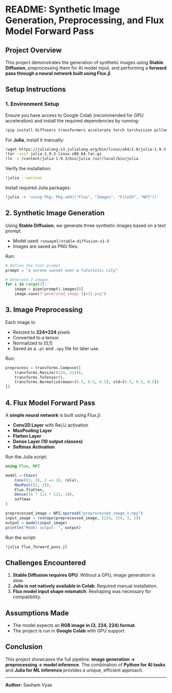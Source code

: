 # README: Synthetic Image Generation, Preprocessing, and Flux Model Forward Pass

## **Project Overview**
This project demonstrates the generation of synthetic images using **Stable Diffusion**, preprocessing them for AI model input, and performing a **forward pass through a neural network built using Flux.jl**.

## **Setup Instructions**
### **1. Environment Setup**
Ensure you have access to Google Colab (recommended for GPU acceleration) and install the required dependencies by running:
```bash
!pip install diffusers transformers accelerate torch torchvision pillow numpy
```
For **Julia**, install it manually:
```bash
!wget https://julialang-s3.julialang.org/bin/linux/x64/1.9/julia-1.9.3-linux-x86_64.tar.gz
!tar -xvzf julia-1.9.3-linux-x86_64.tar.gz
!ln -s /content/julia-1.9.3/bin/julia /usr/local/bin/julia
```
Verify the installation:
```bash
!julia --version
```
Install required Julia packages:
```bash
!julia -e 'using Pkg; Pkg.add(["Flux", "Images", "FileIO", "NPZ"])'
```

## **2. Synthetic Image Generation**
Using **Stable Diffusion**, we generate three synthetic images based on a text prompt.
- Model used: `runwayml/stable-diffusion-v1-5`
- Images are saved as PNG files.

Run:
```python
# Define the text prompt
prompt = "a serene sunset over a futuristic city"

# Generate 3 images
for i in range(3):
    image = pipe(prompt).images[0]
    image.save(f"generated_image_{i+1}.png")
```

## **3. Image Preprocessing**
Each image is:
- Resized to **224×224** pixels
- Converted to a tensor
- Normalized to [0,1]
- Saved as a `.pt` and `.npy` file for later use.

Run:
```python
preprocess = transforms.Compose([
    transforms.Resize((224, 224)),
    transforms.ToTensor(),
    transforms.Normalize(mean=[0.5, 0.5, 0.5], std=[0.5, 0.5, 0.5])
])
```

## **4. Flux Model Forward Pass**
A **simple neural network** is built using Flux.jl:
- **Conv2D Layer** with ReLU activation
- **MaxPooling Layer**
- **Flatten Layer**
- **Dense Layer (10 output classes)**
- **Softmax Activation**

Run the Julia script:
```julia
using Flux, NPZ

model = Chain(
    Conv((3, 3), 3 => 16, relu),
    MaxPool((2, 2)),
    Flux.flatten,
    Dense(16 * 111 * 111, 10),
    softmax
)

preprocessed_image = NPZ.npzread("preprocessed_image_1.npy")
input_image = reshape(preprocessed_image, (224, 224, 3, 1))
output = model(input_image)
println("Model output: ", output)
```
Run the script:
```bash
!julia flux_forward_pass.jl
```

## **Challenges Encountered**
1. **Stable Diffusion requires GPU**: Without a GPU, image generation is slow.
2. **Julia is not natively available in Colab**: Required manual installation.
3. **Flux model input shape mismatch**: Reshaping was necessary for compatibility.

## **Assumptions Made**
- The model expects an **RGB image in (3, 224, 224) format**.
- The project is run in **Google Colab** with GPU support.

## **Conclusion**
This project showcases the full pipeline: **image generation → preprocessing → model inference**. The combination of **Python for AI tasks** and **Julia for ML inference** provides a unique, efficient approach.

---
**Author:** Sauham Vyas
